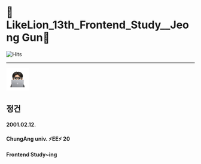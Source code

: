 # 🦁LikeLion_13th_Frontend_Study__Jeong Gun🦁

![Hits](https://hits.seeyoufarm.com/api/count/incr/badge.svg?url=https://github.com/LikeLion-at-CAU-13th/Geon-Jeong&count_bg=%2379C83D&title_bg=%23555555&icon=github.svg&icon_color=%23E7E7E7&title=hits&edge_flat=false)

---

<img src="images/github_pic.png" width="60" height="60" /> 

## 정건

#### 2001.02.12. 
#### ChungAng univ. ⚡️EE⚡️ 20
#### Frontend Study~ing 


